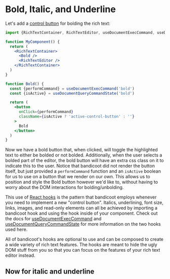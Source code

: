 # Bold, Italic, and Underline

Let's add a [control button](/concepts/control-button.md) for bolding the rich text:
```jsx
import {RichTextContainer, RichTextEditor, useDocumentExecCommand, useDocumentQueryCommandState} from 'bandicoot'

function MyComponent() {
  return (
    <RichTextContainer>
      <Bold />
      <RichTextEditor />
    </RichTextContainer>
  )
}

function Bold() {
  const {performCommand} = useDocumentExecCommand('bold')
  const {isActive} = useDocumentQueryCommandState('bold')

  return (
    <button
      onClick={performCommand}
      className={isActive ? 'active-control-button' : ''}
    >
      Bold
    </button>
  )
}
```

Now we have a bold button that, when clicked, will toggle the highlighted text to either be bolded or not bolded. Additionally, when the
user selects a bolded part of the editor, the bold button will have an extra css class on it to indicate this to the user. Notice that
bandicoot did not render the button itself, but just provided a `performCommand` function and an `isActive` boolean for us to
use on a button that we render on our own. This allows us to position and style the Bold button however we'd like to, without having
to worry about the DOM interactions for bolding/unbolding.

This use of [React hooks](https://reactjs.org/docs/hooks-intro.html) is the pattern that bandicoot employs whenever you need to implement a new
"control button". Italics, underlining, font size, links, images, and read-only elements can all be achieved by importing a bandicoot hook and using the hook inside of
your component. Check out the docs for [useDocumentExecCommand](/hooks/use-document-exec-command.md)
and [useDocumentQueryCommandState](hookes/use-document-query-command-state.md) for more information on the two hooks used here.

All of bandicoot's hooks are optional to use and can be composed to create a wide variety of rich text features. The hooks are meant to hide the ugly
DOM stuff from you so that you can focus on the features of your rich text editor instead.


## Now for italic and underline
